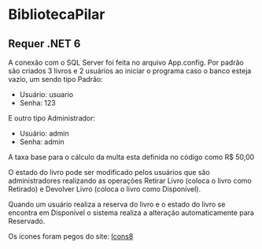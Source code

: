 # BibliotecaPilar

## Requer .NET 6

<p>A conexão com o SQL Server foi feita no arquivo App.config. Por padrão são criados 3 livros e 2 usuários ao iniciar o programa 
caso o banco esteja vazio, um sendo tipo Padrão:</p>
<ul>
  <li>Usuário: usuario</li>
  <li>Senha: 123</li>
</ul>
<p>E outro tipo Administrador:</p>
<ul>
  <li>Usuário: admin</li>
  <li>Senha: admin</li>
</ul>
<p>A taxa base para o cálculo da multa esta definida no código como R$ 50,00</p>
<p>O estado do livro pode ser modificado pelos usuários que são administradores realizando as operações
Retirar Livro (coloca o livro como Retirado) e Devolver Livro (coloca o livro como Disponível).</p>
<p>Quando um usuário realiza a reserva do livro e o estado do livro se encontra em Disponível o sistema realiza a alteração automaticamente para Reservado.</p>
<p>Os icones foram pegos do site: <a target="_blank" href="https://icons8.com">Icons8</a>
<p>
